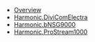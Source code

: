 * [Overview](index.md)
* [Harmonic.DiviComElectra](DiviComElectra.md)
* [Harmonic.bNSG9000](bNSG9000.md)
* [Harmonic.ProStream1000](ProStream1000.md)